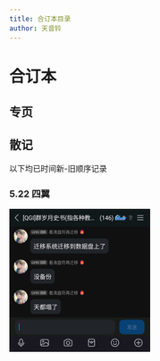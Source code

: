 ```yaml
---
title: 合订本目录
author: 天音铃
---
```


# 合订本
## 专页

## 散记
以下均已时间新-旧顺序记录
### 5.22 四翼
<div align="left">
<img src=/volume-pictures/Image_1747907837569.png width=50%>
</div>